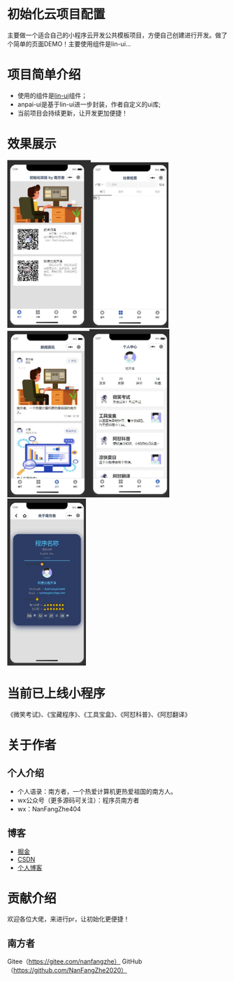 # 初始化云项目配置
主要做一个适合自己的小程序云开发公共模板项目，方便自己创建进行开发。做了个简单的页面DEMO！主要使用组件是lin-ui...

# 项目简单介绍
 - 使用的组件是[lin-ui](https://doc.mini.talelin.com)组件；
 - anpai-ui是基于lin-ui进一步封装，作者自定义的ui库;
 - 当前项目会持续更新，让开发更加便捷！

# 效果展示

<img src="./picture/home.jpg" alt="首页" style="zoom:45%;" /><img src="./picture/sort.jpg" alt="分类" style="zoom:45%;" /><img src="./picture/news.jpg" alt="资讯" style="zoom:45%;" /><img src="./picture/me.jpg" alt="我的" style="zoom:45%;" /><img src="./picture/about.jpg" alt="关于" style="zoom:45%;" />

# 当前已上线小程序
《微笑考试》、《宝藏程序》、《工具宝盒》、《阿怼科普》、《阿怼翻译》

# 关于作者
## 个人介绍
 - 个人语录：南方者，一个热爱计算机更热爱祖国的南方人。
 - wx公众号（更多源码可关注）：程序员南方者
 - wx：NanFangZhe404
## 博客
 - [掘金](https://juejin.cn/user/2840793779295133/posts)
 - [CSDN](https://blog.csdn.net/qq_43263647)
 - [个人博客](https://www.nanfangzhe.cn)

# 贡献介绍
欢迎各位大佬，来进行pr，让初始化更便捷！
## 南方者
Gitee（https://gitee.com/nanfangzhe）
GitHub（https://github.com/NanFangZhe2020）